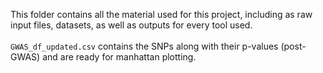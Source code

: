 This folder contains all the material used for this project, including as raw input files, datasets, as well as outputs for every tool used.<br><br>
`GWAS_df_updated.csv` contains the SNPs along with their p-values (post-GWAS) and are ready for manhattan plotting.
